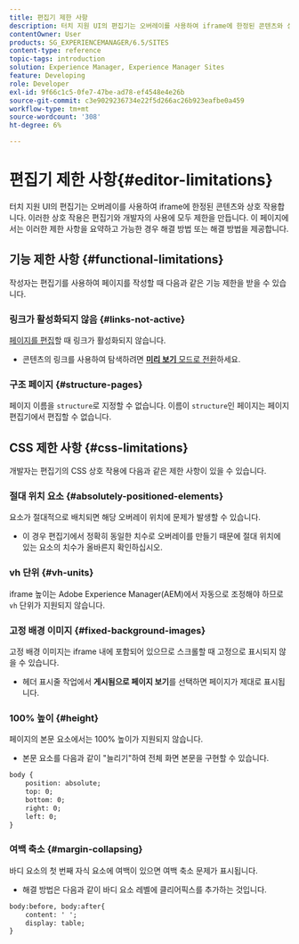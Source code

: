 ```yaml
---
title: 편집기 제한 사항
description: 터치 지원 UI의 편집기는 오버레이를 사용하여 iframe에 한정된 콘텐츠와 상호 작용합니다. 이러한 상호 작용은 편집자와 개발자의 사용에 모두 제한을 만듭니다.
contentOwner: User
products: SG_EXPERIENCEMANAGER/6.5/SITES
content-type: reference
topic-tags: introduction
solution: Experience Manager, Experience Manager Sites
feature: Developing
role: Developer
exl-id: 9f66c1c5-0fe7-47be-ad78-ef4548e4e26b
source-git-commit: c3e9029236734e22f5d266ac26b923eafbe0a459
workflow-type: tm+mt
source-wordcount: '308'
ht-degree: 6%

---
```


# 편집기 제한 사항{#editor-limitations}

터치 지원 UI의 편집기는 오버레이를 사용하여 iframe에 한정된 콘텐츠와 상호 작용합니다. 이러한 상호 작용은 편집기와 개발자의 사용에 모두 제한을 만듭니다. 이 페이지에서는 이러한 제한 사항을 요약하고 가능한 경우 해결 방법 또는 해결 방법을 제공합니다.

## 기능 제한 사항 {#functional-limitations}

작성자는 편집기를 사용하여 페이지를 작성할 때 다음과 같은 기능 제한을 받을 수 있습니다.

### 링크가 활성화되지 않음 {#links-not-active}

[페이지를 편집](/help/sites-authoring/editing-content.md)할 때 링크가 활성화되지 않습니다.

* 콘텐츠의 링크를 사용하여 탐색하려면 [**미리 보기** 모드로 전환](/help/sites-authoring/editing-content.md#preview-mode)하세요.

### 구조 페이지 {#structure-pages}

페이지 이름을 `structure`로 지정할 수 없습니다. 이름이 `structure`인 페이지는 페이지 편집기에서 편집할 수 없습니다.

## CSS 제한 사항 {#css-limitations}

개발자는 편집기의 CSS 상호 작용에 다음과 같은 제한 사항이 있을 수 있습니다.

### 절대 위치 요소 {#absolutely-positioned-elements}

요소가 절대적으로 배치되면 해당 오버레이 위치에 문제가 발생할 수 있습니다.

* 이 경우 편집기에서 정확히 동일한 치수로 오버레이를 만들기 때문에 절대 위치에 있는 요소의 치수가 올바른지 확인하십시오.

### vh 단위 {#vh-units}

iframe 높이는 Adobe Experience Manager(AEM)에서 자동으로 조정해야 하므로 `vh` 단위가 지원되지 않습니다.

### 고정 배경 이미지 {#fixed-background-images}

고정 배경 이미지는 iframe 내에 포함되어 있으므로 스크롤할 때 고정으로 표시되지 않을 수 있습니다.

* 헤더 표시줄 작업에서 **게시됨으로 페이지 보기**&#x200B;를 선택하면 페이지가 제대로 표시됩니다.

### 100% 높이 {#height}

페이지의 본문 요소에서는 100% 높이가 지원되지 않습니다.

* 본문 요소를 다음과 같이 &quot;늘리기&quot;하여 전체 화면 본문을 구현할 수 있습니다.

```xml
body {
    position: absolute;
    top: 0;
    bottom: 0;
    right: 0;
    left: 0;
}
```

### 여백 축소 {#margin-collapsing}

바디 요소의 첫 번째 자식 요소에 여백이 있으면 여백 축소 문제가 표시됩니다.

* 해결 방법은 다음과 같이 바디 요소 레벨에 클리어픽스를 추가하는 것입니다.

```xml
body:before, body:after{
    content: ' ';
    display: table;
}
```
